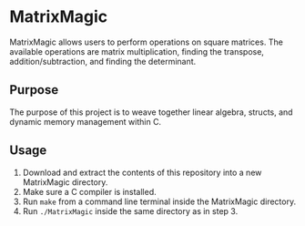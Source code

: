 # MatrixMagic
MatrixMagic allows users to perform operations on square matrices. The available operations are matrix multiplication, finding the transpose, addition/subtraction, and finding the determinant.

## Purpose
The purpose of this project is to weave together linear algebra, structs, and dynamic memory management within C.

## Usage
1. Download and extract the contents of this repository into a new MatrixMagic directory.
2. Make sure a C compiler is installed.
3. Run `make` from a command line terminal inside the MatrixMagic directory.
4. Run `./MatrixMagic` inside the same directory as in step 3.